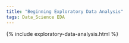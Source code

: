 ```yaml
---
title: "Beginning Exploratory Data Analysis"  
tags: Data_Science EDA
---
```


{% include exploratory-data-analysis.html %}

